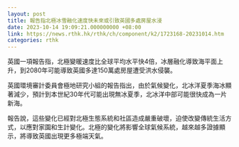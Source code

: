 ```yaml
---
layout: post
title: 報告指北極冰雪融化速度快未來或引致英國多處房屋水浸
date: 2023-10-14 19:09:21.000000000 +08:00
link: https://news.rthk.hk/rthk/ch/component/k2/1723168-20231014.htm
categories: rthk
---
```


英國一項報告指，北極變暖速度比全球平均水平快4倍，冰層融化導致海平面上升，到2080年可能導致英國多達150萬處房屋遭受洪水侵襲。

英國環境審計委員會極地研究小組的報告指出，由於氣候變化，北冰洋夏季海冰顯著減少，預計到本世紀30年代可能出現無冰夏季，北冰洋中部可能很快成為一片新海。

報告說，這些變化已經對北極生態系統和社區造成嚴重破壞，迫使改變傳統生活方式，以應對家園和生計變化。北極的變化將影響全球氣候系統，越來越多證據顯示，將導致英國出現更多極端天氣。
